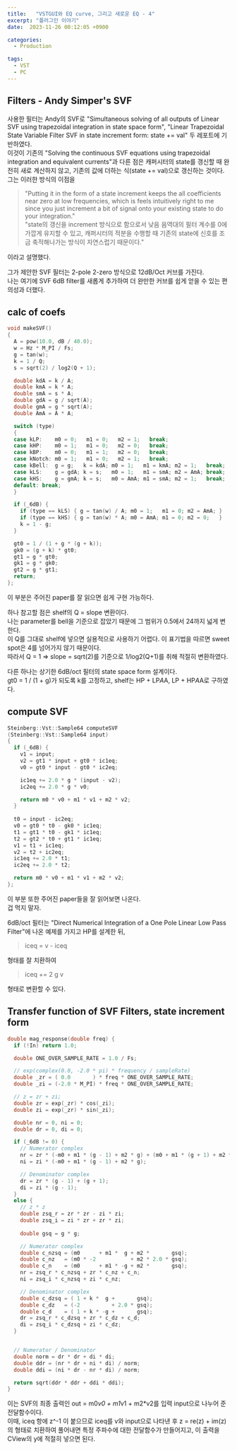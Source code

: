 ```yaml
---
title:   "VSTGUI와 EQ curve, 그리고 새로운 EQ - 4"
excerpt: "플러그인 이야기"
date:  2023-11-26 00:12:05 +0900

categories:
  - Production

tags:
  - VST
  - PC
---
```


## Filters - Andy Simper's SVF  

사용한 필터는 Andy의 SVF로 "Simultaneous solving of all outputs of Linear SVF using trapezoidal integration in state space form", "Linear Trapezoidal State Variable Filter SVF in state increment form: state += val" 두 레포트에 기반하였다.  
이것이 기존의 "Solving the continuous SVF equations using trapezoidal integration and equivalent currents"과 다른 점은 캐퍼시터의 state를 갱신할 때 완전히 새로 계산하지 않고, 기존의 값에 더하는 식(state += val)으로 갱신하는 것이다.  
그는 이러한 방식의 이점을  
> "Putting it in the form of a state increment keeps the all coefficients near zero at low frequencies,
which is feels intuitively right to me since you just increment a bit of signal onto your existing state to
do your integration."  
> "state의 갱신을 increment 방식으로 함으로서 낮음 음역대의 필터 계수를 0에 가깝게 유지할 수 있고, 캐퍼시터의 적분을 수행할 때 기존의 state에 신호를 조금 축적해나가는 방식이 자연스럽기 때문이다."  

이라고 설명했다.  

그가 제안한 SVF 필터는 2-pole 2-zero 방식으로 12dB/Oct 커브를 가진다.  
나는 여기에 SVF 6dB filter를 새롭게 추가하여 더 완만한 커브를 쉽게 얻을 수 있는 편의성과 더했다.  

## calc of coefs  

```c++
void makeSVF()
{
  A = pow(10.0, dB / 40.0);
  w = Hz * M_PI / Fs;
  g = tan(w);
  k = 1 / Q;
  s = sqrt(2) / log2(Q + 1);

  double kdA = k / A;
  double kmA = k * A;
  double smA = s * A;
  double gdA = g / sqrt(A);
  double gmA = g * sqrt(A);
  double AmA = A * A;

  switch (type)
  {
  case kLP:    m0 = 0;   m1 = 0;   m2 = 1;   break;
  case kHP:    m0 = 1;   m1 = 0;   m2 = 0;   break;
  case kBP:    m0 = 0;   m1 = 1;   m2 = 0;   break;
  case kNotch: m0 = 1;   m1 = 0;   m2 = 1;   break;
  case kBell:  g = g;   k = kdA; m0 = 1;   m1 = kmA; m2 = 1;   break;
  case kLS:    g = gdA; k = s;   m0 = 1;   m1 = smA; m2 = AmA; break;
  case kHS:    g = gmA; k = s;   m0 = AmA; m1 = smA; m2 = 1;   break;
  default: break;
  }

  if (_6dB) {
    if (type == kLS) { g = tan(w) / A; m0 = 1;   m1 = 0; m2 = AmA; }
    if (type == kHS) { g = tan(w) * A; m0 = AmA; m1 = 0; m2 = 0;   }
    k = 1 - g;
  }

  gt0 = 1 / (1 + g * (g + k));
  gk0 = (g + k) * gt0;
  gt1 = g * gt0;
  gk1 = g * gk0;
  gt2 = g * gt1;
  return;
};
```

이 부분은 주어진 paper를 잘 읽으면 쉽게 구현 가능하다.  

하나 참고할 점은 shelf의 Q = slope 변환이다.  
나는 parameter를 bell을 기준으로 잡았기 때문에 그 범위가 0.5에서 24까지 넓게 변한다.  
이 Q를 그대로 shelf에 넣으면 실용적으로 사용하기 어렵다. 이 표기법을 따르면 sweet spot은 4를 넘어가지 않기 때문이다.  
따라서 Q = 1 => slope = sqrt(2)를 기준으로 1/log2(Q+1)를 취해 적절히 변환하였다.  

다른 하나는 상기한 6dB/oct 필터의 state space form 설계이다.  
gt0 = 1 / (1 + g)가 되도록 k를 고정하고, shelf는 HP + LP*A*A, LP + HP*A*A로 구하였다.  

## compute SVF  

```c++
Steinberg::Vst::Sample64 computeSVF
(Steinberg::Vst::Sample64 input)
{
  if (_6dB) {
    v1 = input;
    v2 = gt1 * input + gt0 * ic1eq;
    v0 = gt0 * input - gt0 * ic2eq;

    ic1eq += 2.0 * g * (input - v2);
    ic2eq += 2.0 * g * v0;

    return m0 * v0 + m1 * v1 + m2 * v2;
  }
    
  t0 = input - ic2eq; 
  v0 = gt0 * t0 - gk0 * ic1eq;
  t1 = gt1 * t0 - gk1 * ic1eq;
  t2 = gt2 * t0 + gt1 * ic1eq;
  v1 = t1 + ic1eq;
  v2 = t2 + ic2eq;
  ic1eq += 2.0 * t1; 
  ic2eq += 2.0 * t2;

  return m0 * v0 + m1 * v1 + m2 * v2;
};
```

이 부분 또한 주어진 paper들을 잘 읽어보면 나온다.  
겁 먹지 말자.  

6dB/oct 필터는 "Direct Numerical Integration of a One Pole Linear Low Pass Filter"에 나온 예제를 가지고 HP를 설계한 뒤,  

> iceq = v - iceq  

형태를 잘 치환하여

> iceq += 2 g v  

형태로 변환할 수 있다.  

## Transfer function of SVF Filters, state increment form  

``` c++
double mag_response(double freq) {
  if (!In) return 1.0;

  double ONE_OVER_SAMPLE_RATE = 1.0 / Fs;

  // exp(complex(0.0, -2.0 * pi) * frequency / sampleRate)
  double _zr = ( 0.0       ) * freq * ONE_OVER_SAMPLE_RATE;
  double _zi = (-2.0 * M_PI) * freq * ONE_OVER_SAMPLE_RATE;

  // z = zr + zi;
  double zr = exp(_zr) * cos(_zi);
  double zi = exp(_zr) * sin(_zi);

  double nr = 0, ni = 0;
  double dr = 0, di = 0;

  if (_6dB != 0) {
    // Numerator complex
    nr = zr * (-m0 + m1 * (g - 1) + m2 * g) + (m0 + m1 * (g + 1) + m2 * g);
    ni = zi * (-m0 + m1 * (g - 1) + m2 * g);

    // Denominator complex
    dr = zr * (g - 1) + (g + 1);
    di = zi * (g - 1);
  }
  else {
    // z * z
    double zsq_r = zr * zr - zi * zi;
    double zsq_i = zi * zr + zr * zi;
  
    double gsq = g * g;

    // Numerator complex
    double c_nzsq = (m0      + m1 *  g + m2 *       gsq);
    double c_nz   = (m0 * -2           + m2 * 2.0 * gsq);
    double c_n    = (m0      + m1 * -g + m2 *       gsq);
    nr = zsq_r * c_nzsq + zr * c_nz + c_n;
    ni = zsq_i * c_nzsq + zi * c_nz;

    // Denominator complex
    double c_dzsq = ( 1 + k *  g +       gsq);
    double c_dz   = (-2          + 2.0 * gsq);
    double c_d    = ( 1 + k * -g +       gsq);
    dr = zsq_r * c_dzsq + zr * c_dz + c_d;
    di = zsq_i * c_dzsq + zi * c_dz;
  }


  // Numerator / Denominator
  double norm = dr * dr + di * di;
  double ddr = (nr * dr + ni * di) / norm;
  double ddi = (ni * dr - nr * di) / norm;

  return sqrt(ddr * ddr + ddi * ddi);
}
```

이는 SVF의 최종 출력인 out = m0*v0 + m1*v1 + m2*v2를 입력 input으로 나누어 준 전달함수이다.  
이때, iceq 항에 z^-1 이 붙으므로 iceq를 v와 input으로 나타낸 후 z = re(z) + im(z)의 형태로 치환하여 풀어내면 특정 주파수에 대한 전달함수가 만들어지고, 이 출력을 CView의 y에 적절히 넣으면 된다.  
